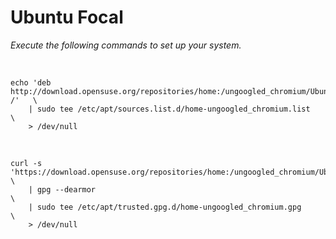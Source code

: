 
# Ubuntu Focal

*Execute the following commands to set up your system.*

<br>

```shell
echo 'deb http://download.opensuse.org/repositories/home:/ungoogled_chromium/Ubuntu_Focal/ /'   \
    | sudo tee /etc/apt/sources.list.d/home-ungoogled_chromium.list                             \
    > /dev/null
```

<br>

```shell
curl -s 'https://download.opensuse.org/repositories/home:/ungoogled_chromium/Ubuntu_Focal/Release.key'  \
    | gpg --dearmor                                                                                     \
    | sudo tee /etc/apt/trusted.gpg.d/home-ungoogled_chromium.gpg                                       \
    > /dev/null
```

<br>